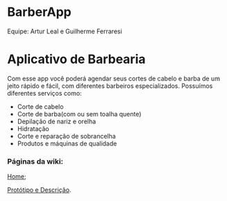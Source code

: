 # BarberApp
Equipe: Artur Leal e Guilherme Ferraresi
# Aplicativo de Barbearia
Com esse app você poderá agendar seus cortes de cabelo e barba de um jeito rápido e fácil, com diferentes barbeiros especializados. Possuímos diferentes serviços como:
<ul>
  <li>
    Corte de cabelo
  </li>
  <li>
    Corte de barba(com ou sem toalha quente)
  </li>
  <li>
    Depilação de nariz e orelha
  </li>
  <li>
    Hidratação 
  </li>
  <li>
    Corte e reparação de sobrancelha 
  </li>
  <li>
    Produtos e máquinas de qualidade
  </li>
</ul>

<h3>Páginas da wiki:</h3>

[Home](https://github.com/leall12/BarberApp/wiki);

[Protótipo e Descrição](https://github.com/leall12/BarberApp/wiki/Protótipo-e-Descrição).
